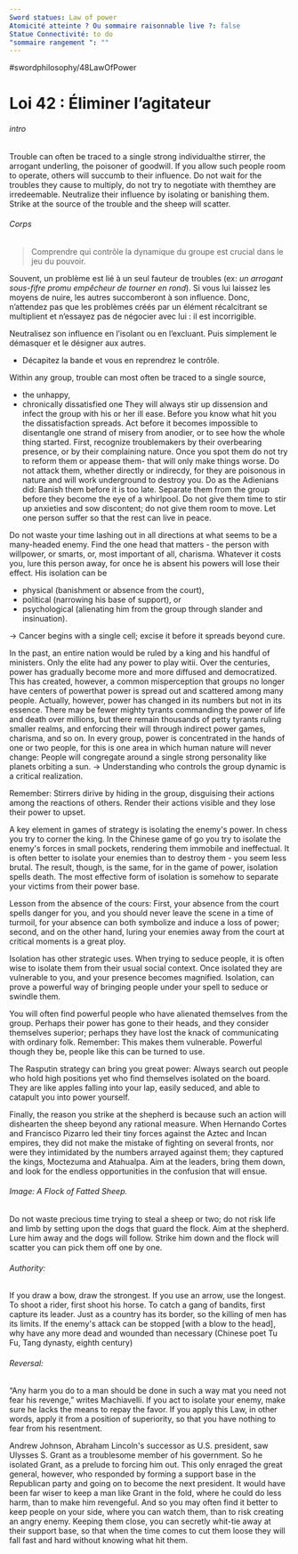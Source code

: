 ```yaml
---
Sword statues: Law of power
Atomicité atteinte ? Ou sommaire raisonnable live ?: false
Statue Connectivité: to do
"sommaire rangement ": ""
---
```


#swordphilosophy/48LawOfPower 

# Loi 42 : Éliminer l’agitateur
###### intro
Trouble can often be traced to a single strong individualthe stirrer, the arrogant underling, the poisoner of goodwill. If you allow such people room to operate, others will succumb to their influence. Do not wait for the troubles they cause to multiply, do not try to negotiate with themthey are irredeemable. Neutralize their influence by isolating or banishing them. Strike at the source of the trouble and the sheep will scatter.

###### Corps
> Comprendre qui contrôle la dynamique du groupe est crucial dans le jeu du pouvoir. 

Souvent, un problème est lié à un seul fauteur de troubles (ex: *un arrogant sous-fifre promu empêcheur de tourner en rond*). Si vous lui laissez les moyens de nuire, les autres succomberont à son influence.
Donc, n’attendez pas que les problèmes créés par un élément récalcitrant se multiplient et n’essayez pas de négocier avec lui : il est incorrigible. 

Neutralisez son influence en l’isolant ou en l’excluant. Puis simplement le démasquer et le désigner aux autres.
- Décapitez la bande et vous en reprendrez le contrôle.

Within any group, trouble can most often be traced to a single source,
- the unhappy, 
- chronically dissatisfied one 
They will always stir up dissension and infect the group with his or her ill ease. 
Before you know what hit you the dissatisfaction spreads. Act before it becomes impossible to disentangle one strand of misery from anodier, or to see how the whole thing started. 
First, recognize troublemakers by their overbearing presence, or by their complaining nature. Once you spot them do not try to reform them or appease them- that will only make things worse. Do not attack them, whether directly or indirecdy, for they are poisonous in nature and will work underground to destroy you. 
Do as the Adienians did: Banish them before it is too late. Separate them from the group before they become the eye of a whirlpool. Do not give them time to stir up anxieties and sow discontent; do not give them room to move. 
Let one person suffer so that the rest can live in peace.


Do not waste your time lashing out in all directions at what seems to be a many-headed enemy. Find the one head that matters - the person with willpower, or smarts, or, most important of all, charisma.
Whatever it costs you, lure this person away, for once he is absent his powers will lose their effect. His isolation can be 
- physical (banishment or absence from the court), 
- political (narrowing his base of support), or 
- psychological (alienating him from the group through slander and insinuation). 

-> Cancer begins with a single cell; excise it before it spreads beyond cure.


In the past, an entire nation would be ruled by a king and his handful of ministers. Only the elite had any power to play witii. Over the centuries, power has gradually become more and more diffused and democratized. 
This has created, however, a common misperception that groups no longer have centers of powerthat power is spread out and scattered among many people. Actually, however, power has changed in its numbers but not in its essence. There may be fewer mighty tyrants commanding the power of life and death over millions, but there remain thousands of petty tyrants ruling smaller realms, and enforcing their will through indirect power games, charisma, and so on.
In every group, power is concentrated in the hands of one or two people, for this is one area in which human nature will never change: People will congregate around a single strong personality like planets orbiting a sun.
-> Understanding who controls the group dynamic is a critical realization.


Remember: Stirrers dirive by hiding in the group, disguising their actions among the reactions of others. Render their actions visible and they lose their power to upset.

A key element in games of strategy is isolating the enemy's power. In chess you try to corner the king. In the Chinese game of go you try to isolate the enemy's forces in small pockets, rendering them immobile and ineffectual.
It is often better to isolate your enemies than to destroy them - you seem less brutal. The result, though, is the same, for in the game of power, isolation spells death. The most effective form of isolation is somehow to separate your victims from their power base.


Lesson from the absence of the cours: First, your absence from the court spells danger for you, and you should never leave the scene in a time of turmoil, for your absence can both symbolize and induce a loss of power; second, and on the other hand, luring your enemies away from the court at critical moments is a great ploy.

Isolation has other strategic uses. When trying to seduce people, it is often wise to isolate them from their usual social context. Once isolated they are vulnerable to you, and your presence becomes magnified. Isolation, can prove a powerful way of bringing people under your spell to seduce or swindle them.

You will often find powerful people who have alienated themselves from the group. Perhaps their power has gone to their heads, and they consider themselves superior; perhaps they have lost the knack of communicating with ordinary folk. 
Remember: This makes them vulnerable. Powerful though they be, people like this can be turned to use.



The Rasputin strategy can bring you great power: Always search out people who hold high positions yet who find themselves isolated on the board. They are like apples falling into your lap, easily seduced, and able to catapult you into power yourself.

Finally, the reason you strike at the shepherd is because such an action will dishearten the sheep beyond any rational measure. When Hernando Cortes and Francisco Pizarro led their tiny forces against the Aztec and Incan empires, they did not make the mistake of fighting on several fronts, nor were they intimidated by the numbers arrayed against them; they captured the kings, Moctezuma and Atahualpa. Aim at the leaders, bring them down, and look for the endless opportunities in the confusion that will ensue.




###### Image: A Flock of Fatted Sheep. 
Do not waste precious time trying to steal a sheep or two; do not risk life and limb by setting upon the dogs that guard the flock. Aim at the shepherd. Lure him away and the dogs will follow. 
Strike him down and the flock will scatter you can pick them off one by one.

###### Authority: 
If you draw a bow, draw the strongest. If you use an arrow, use the longest. To shoot a rider, first shoot his horse. To catch a gang of bandits, first capture its leader. Just as a country has its border, so the killing of men has its limits. If the enemy's attack can be stopped [with a blow to the head], why have any more dead and wounded than necessary (Chinese poet Tu Fu, Tang dynasty, eighth century)

###### Reversal:
“Any harm you do to a man should be done in such a way mat you need not fear his revenge,” writes Machiavelli. If you act to isolate your enemy, make sure he lacks the means to repay the favor. If you apply this Law, in other words, apply it from a position of superiority, so that you have nothing to fear from his resentment.

Andrew Johnson, Abraham Lincoln's successor as U.S. president, saw Ulysses S. Grant as a troublesome member of his government. So he isolated Grant, as a prelude to forcing him out. This only enraged the great general, however, who responded by forming a support base in the Republican party and going on to become the next president. It would have been far wiser to keep a man like Grant in the fold, where he could do less harm, than to make him revengeful. And so you may often find it better to keep people on your side, where you can watch them, than to risk creating an angry enemy. Keeping them close, you can secretly whit-tie away at their support base, so that when the time comes to cut them loose they will fall fast and hard without knowing what hit them.

